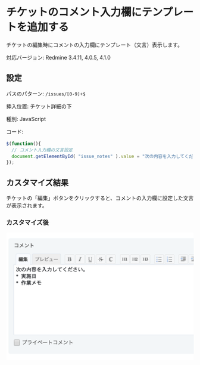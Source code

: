 # チケットのコメント入力欄にテンプレートを追加する

チケットの編集時にコメントの入力欄にテンプレート（文言）表示します。

対応バージョン: Redmine 3.4.11, 4.0.5, 4.1.0

## 設定

パスのパターン: `/issues/[0-9]+$`

挿入位置: チケット詳細の下

種別: JavaScript

コード:

``` javascript
$(function(){
  // コメント入力欄の文言設定
  document.getElementById( "issue_notes" ).value = "次の内容を入力してください\。\n* 実施日\n* 作業メモ";
});
```

## カスタマイズ結果

チケットの「編集」ボタンをクリックすると、コメントの入力欄に設定した文言が表示されます。

### カスタマイズ後

![](after@2x.png)